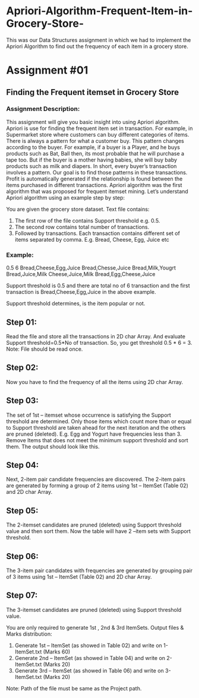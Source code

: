 # Apriori-Algorithm-Frequent-Item-in-Grocery-Store-
This was our Data Structures assignment in which we had to implement the Apriori Algorithm to find out the frequency of each item in a grocery store.

# Assignment #01

## Finding the Frequent itemset in Grocery Store


### Assignment Description:
This assignment will give you basic insight into using Apriori algorithm. Apriori is use for finding the frequent item set in transaction. For example, in Supermarket store where customers can buy different  categories of items. There is always a  pattern  for what a customer buy. This pattern changes according to the buyer.  For example, if a buyer is a Player, and he buys products such as Bat, Ball then, its most probable that he will purchase a tape too. But if the buyer is a mother having  babies,  she  will  buy  baby  products  such  as  milk  and  diapers.  In  short,  every  buyer’s transaction involves a pattern. Our goal is to find those patterns in these transactions. Profit is automatically  generated  if  the  relationship  is  found  between  the  items  purchased  in  different transactions.
Apriori algorithm was the first algorithm that was proposed for frequent itemset mining. Let’s
understand Apriori algorithm using an example step by step:


You are given the grocery store dataset. Text file contains:
1.   The first row of the file contains Support threshold e.g.  0.5.
2.   The second row contains total number of transactions.
3.   Followed  by  transactions.  Each  transaction  contains  different  set  of  items  separated  by comma. E.g. Bread, Cheese, Egg, Juice etc

### Example:

0.5
6
Bread,Cheese,Egg,Juice Bread,Chesse,Juice Bread,Milk,Yougrt Bread,Juice,Milk Cheese,Juice,Milk Bread,Egg,Cheese,Juice

Support threshold is 0.5 and there are total no of 6 transaction and the first transaction is
Bread,Cheese,Egg,Juice in the above example.

Support threshold determines, is the item popular or not. 

## Step 01:
Read   the   file   and   store   all   the   transactions   in   2D   char   Array.   And   evaluate   Support threshold=0.5*No of transaction. So, you get threshold 0.5 * 6 = 3.
Note: File should be read once.

## Step 02:
Now you have to find the frequency of all the items using 2D char Array.
 
## Step 03:
The set of 1st  – itemset whose occurrence is satisfying the Support threshold are determined. Only those items which count more than or equal to Support threshold are taken ahead for the next iteration and the others are pruned (deleted). E.g. Egg and Yogurt have frequencies less than 3. Remove Items that does not meet the minimum support threshold and sort them. The output should look like this.

## Step 04:
Next, 2-item pair candidate frequencies are discovered. The 2-item pairs are generated by forming a group of 2 items using 1st – ItemSet (Table 02) and 2D char Array.

## Step 05:
The 2-itemset candidates are pruned (deleted) using Support threshold value and then sort them. Now the table will have 2 –item sets with Support threshold. 

## Step 06:
The 3-item pair candidates with frequencies are generated by grouping pair of 3 items using 1st  –
ItemSet (Table 02) and 2D char Array.
 
## Step 07:
The 3-itemset candidates are pruned (deleted) using Support threshold value.

You are only required to generate 1st , 2nd & 3rd  ItemSets. Output files & Marks distribution:
1.   Generate 1st – ItemSet (as showed in Table 02) and write on 1-ItemSet.txt (Marks 60)
2.   Generate 2nd – ItemSet (as showed in Table 04) and write on 2-ItemSet.txt (Marks 20)
3.   Generate 3rd – ItemSet (as showed in Table 06) and write on 3-ItemSet.txt (Marks 20)

Note: Path of the file must be same as the Project path.
